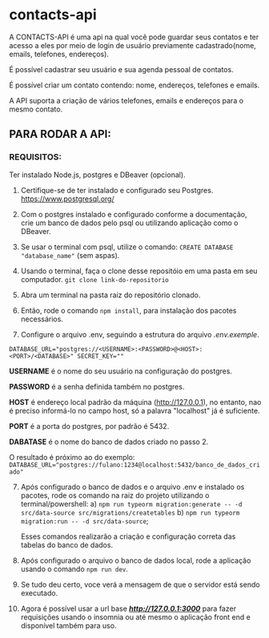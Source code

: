 # contacts-api
A CONTACTS-API é uma api na qual você pode guardar seus contatos e ter acesso a eles por meio de login de usuário previamente cadastrado(nome, emails, telefones, endereços).

É possível cadastrar seu usuário e sua agenda pessoal de contatos.

É possível criar um contato contendo: nome, endereços, telefones e emails.

A API suporta a criação de vários telefones, emails e endereços para o mesmo contato.

## PARA RODAR A API:

### REQUISITOS:
Ter instalado Node.js, postgres e DBeaver (opcional).

1) Certifique-se de ter instalado e configurado seu Postgres.
https://www.postgresql.org/

2) Com o postgres instalado e configurado conforme a documentação, crie um banco de dados pelo psql ou utilizando aplicação como o DBeaver.

3) Se usar o terminal com psql, utilize o comando:
`CREATE DATABASE "database_name"` (sem aspas).

4) Usando o terminal, faça o clone desse repositóio em uma pasta em seu computador.
`git clone link-do-repositorio`

5) Abra um terminal na pasta raiz do repositório clonado.

6) Então, rode o comando `npm install`, para instalação dos pacotes necessários.

7) Configure o arquivo .env, seguindo a estrutura do arquivo *.env.exemple*.

`DATABASE_URL="postgres://<USERNAME>:<PASSWORD>@<HOST>:<PORT>/<DATABASE>"
SECRET_KEY=""`

**USERNAME** é o nome do seu usuário na configuração do postgres.

**PASSWORD** é a senha definida também no postgres.

**HOST** é endereço local padrão da máquina (http://127.0.0.1), no entanto, nao é preciso informá-lo no campo host, só a palavra "localhost" já é suficiente.

**PORT** é a porta do postgres, por padrão é 5432.

**DABATASE** é o nome do banco de dados criado no passo 2.

O resultado é próximo ao do exemplo:
`DATABASE_URL="postgres://fulano:1234@localhost:5432/banco_de_dados_criado"`

7) Após configurado o banco de dados e o arquivo .env e instalado os pacotes, rode os comando na raiz do projeto utilizando o terminal/powershell:
    a) `npm run typeorm migration:generate -- -d src/data-source src/migrations/createtables`
    b) `npm run typeorm migration:run -- -d src/data-source`;
    
    Esses comandos realizarão a criação e configuração correta das tabelas do banco de dados.

8) Após configurado o arquivo o banco de dados local, rode a aplicação usando o comando `npm run dev`.
9) Se tudo deu certo, voce verá a mensagem de que o servidor está sendo executado.

10) Agora é possível usar a url base ***http://127.0.0.1:3000*** para fazer requisições usando o insomnia ou até mesmo o aplicação front end e disponível também para uso.

